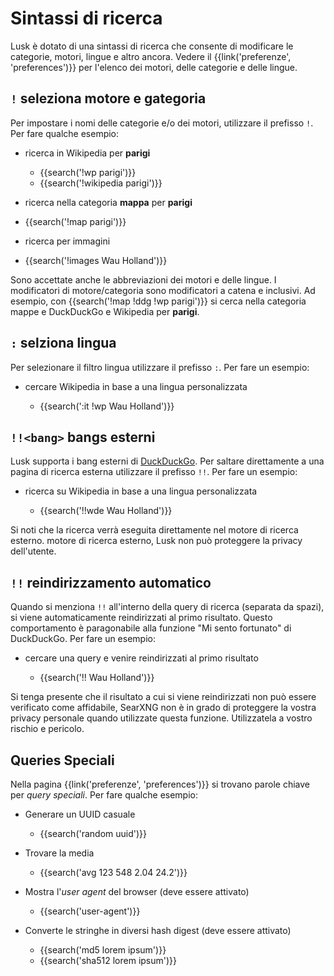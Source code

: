 # Sintassi di ricerca

Lusk è dotato di una sintassi di ricerca che consente di modificare le
categorie, motori, lingue e altro ancora.  Vedere il {{link('preferenze',
'preferences')}} per l'elenco dei motori, delle categorie e delle lingue.

## `!` seleziona motore e gategoria

Per impostare i nomi delle categorie e/o dei motori, utilizzare il prefisso `!`.
Per fare qualche esempio:

- ricerca in Wikipedia per **parigi**

  - {{search('!wp parigi')}}
  - {{search('!wikipedia parigi')}}

- ricerca nella categoria **mappa** per **parigi**

- {{search('!map parigi')}}

- ricerca per immagini

- {{search('!images Wau Holland')}}

Sono accettate anche le abbreviazioni dei motori e delle lingue.  I modificatori
di motore/categoria sono modificatori a catena e inclusivi.  Ad esempio, con
{{search('!map !ddg !wp parigi')}} si cerca nella categoria mappe e DuckDuckGo e
Wikipedia per **parigi**.

## `:` selziona lingua

Per selezionare il filtro lingua utilizzare il prefisso `:`.  Per fare un esempio:

- cercare Wikipedia in base a una lingua personalizzata

  - {{search(':it !wp Wau Holland')}}

## `!!<bang>` bangs esterni

Lusk supporta i bang esterni di [DuckDuckGo].  Per saltare direttamente a una
pagina di ricerca esterna utilizzare il prefisso `!!`.  Per fare un esempio:

- ricerca su Wikipedia in base a una lingua personalizzata

  - {{search('!!wde Wau Holland')}}

Si noti che la ricerca verrà eseguita direttamente nel motore di ricerca
esterno.  motore di ricerca esterno, Lusk non può proteggere la privacy
dell'utente.

[DuckDuckGo]: https://duckduckgo.com/bang

## `!!` reindirizzamento automatico

Quando si menziona `!!` all'interno della query di ricerca (separata da spazi),
si viene automaticamente reindirizzati al primo risultato.  Questo comportamento
è paragonabile alla funzione "Mi sento fortunato" di DuckDuckGo.  Per fare un
esempio:

- cercare una query e venire reindirizzati al primo risultato

  - {{search('!! Wau Holland')}}

Si tenga presente che il risultato a cui si viene reindirizzati non può essere
verificato come affidabile, SearXNG non è in grado di proteggere la vostra
privacy personale quando utilizzate questa funzione.  Utilizzatela a vostro
rischio e pericolo.

## Queries Speciali

Nella pagina {{link('preferenze', 'preferences')}} si trovano parole chiave per
_query speciali_.  Per fare qualche esempio:

- Generare un UUID casuale

  - {{search('random uuid')}}

- Trovare la media

  - {{search('avg 123 548 2.04 24.2')}}

- Mostra l'_user agent_ del browser (deve essere attivato)

  - {{search('user-agent')}}

- Converte le stringhe in diversi hash digest (deve essere attivato)

  - {{search('md5 lorem ipsum')}}
  - {{search('sha512 lorem ipsum')}}
